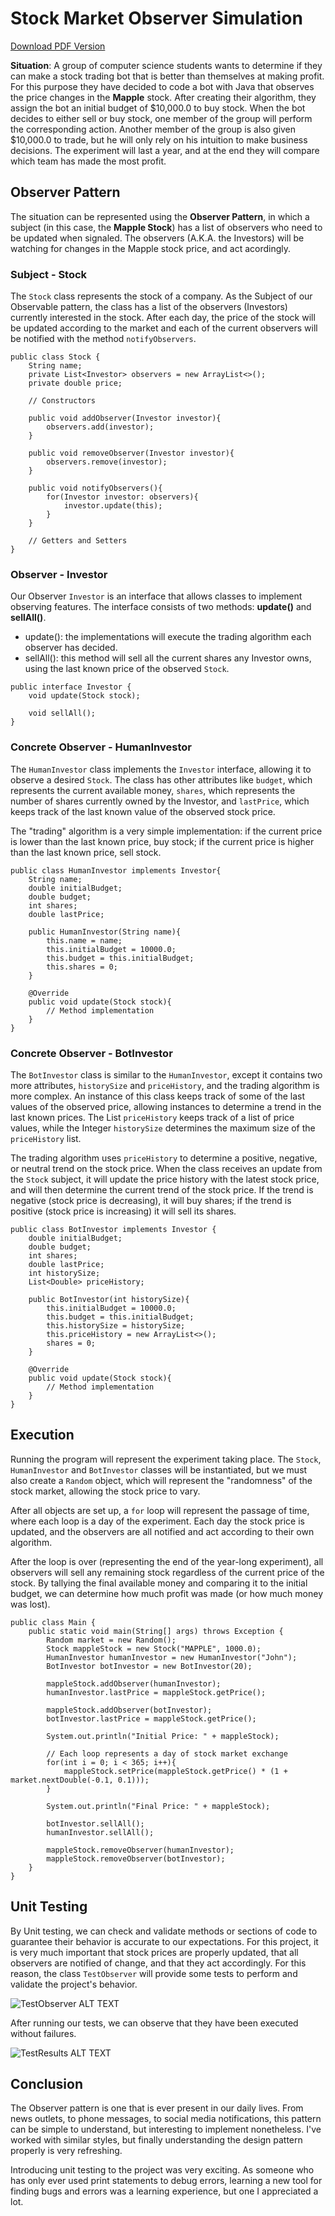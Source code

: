 # Stock Market Observer Simulation

[Download PDF Version](https://raw.githubusercontent.com/kennethrdzg/proyectosAcademiaJava/week-3/design-patterns/observer/ObserverDesignPattern.pdf)

**Situation**: A group of computer science students wants to determine if they can make a stock trading bot that is better than themselves at making profit. For this purpose they have decided to code a bot with Java that observes the price changes in the **Mapple** stock. 
After creating their algorithm, they assign the bot an initial budget of $10,000.0 to buy stock. When the bot decides to either sell or buy stock, one member of the group will perform the corresponding action. Another member of the group is also given $10,000.0 to trade, but he will only rely on his intuition to make business decisions. 
The experiment will last a year, and at the end they will compare which team has made the most profit.

## Observer Pattern
The situation can be represented using the **Observer Pattern**, in which a subject (in this case, the **Mapple Stock**) has a list of observers who need to be updated when signaled. The observers (A.K.A. the Investors) will be watching for changes in the Mapple stock price, and act acordingly.

### Subject - Stock
The `Stock` class represents the stock of a company. As the Subject of our Observable pattern, the class has a list of the observers (Investors) currently interested in the stock. 
After each day, the price of the stock will be updated according to the market and each of the current observers will be notified with the method `notifyObservers`.

```
public class Stock {
    String name;
    private List<Investor> observers = new ArrayList<>();
    private double price;

    // Constructors

    public void addObserver(Investor investor){
        observers.add(investor);
    }

    public void removeObserver(Investor investor){
        observers.remove(investor);
    }

    public void notifyObservers(){
        for(Investor investor: observers){
            investor.update(this);
        }
    }

    // Getters and Setters
}
```

### Observer - Investor
Our Observer `Investor` is an interface that allows classes to implement observing features. 
The interface consists of two methods: **update()** and **sellAll()**. 
- update(): the implementations will execute the trading algorithm each observer has decided. 
- sellAll(): this method will sell all the current shares any Investor owns, using the last known price of the observed `Stock`.

```
public interface Investor {
    void update(Stock stock);

    void sellAll();
}
```
### Concrete Observer - HumanInvestor
The `HumanInvestor` class implements the `Investor` interface, allowing it to observe a desired `Stock`. The class has other attributes like `budget`, which represents the current available money, `shares`, which represents the number of shares currently owned by the Investor, and `lastPrice`, which keeps track of the last known value of the observed stock price. 

The "trading" algorithm is a very simple implementation: if the current price is lower than the last known price, buy stock; if the current price is higher than the last known price, sell stock.
```
public class HumanInvestor implements Investor{
    String name;
    double initialBudget;
    double budget;
    int shares;
    double lastPrice;

    public HumanInvestor(String name){
        this.name = name;
        this.initialBudget = 10000.0;
        this.budget = this.initialBudget;
        this.shares = 0;
    }
    
    @Override
    public void update(Stock stock){
        // Method implementation
    }
}
```

### Concrete Observer - BotInvestor
The `BotInvestor` class is similar to the `HumanInvestor`, except it contains two more attributes, `historySize` and `priceHistory`, and the trading algorithm is more complex. An instance of this class keeps track of some of the last values of the observed price, allowing instances to determine a trend in the last known prices. The List `priceHistory` keeps track of a list of price values, while the Integer `historySize` determines the maximum size of the `priceHistory` list. 

The trading algorithm uses `priceHistory` to determine a positive, negative, or neutral trend on the stock price. When the class receives an update from the `Stock` subject, it will update the price history with the latest stock price, and will then determine the current trend of the stock price. If the trend is negative (stock price is decreasing), it will buy shares; if the trend is positive (stock price is increasing) it will sell its shares. 
```
public class BotInvestor implements Investor {
    double initialBudget;
    double budget;
    int shares;
    double lastPrice;
    int historySize;
    List<Double> priceHistory;

    public BotInvestor(int historySize){
        this.initialBudget = 10000.0;
        this.budget = this.initialBudget;
        this.historySize = historySize;
        this.priceHistory = new ArrayList<>();
        shares = 0;
    }

    @Override
    public void update(Stock stock){
        // Method implementation
    }
}
```

## Execution
Running the program will represent the experiment taking place. The `Stock`, `HumanInvestor` and `BotInvestor` classes will be instantiated, but we must also create a `Random` object, which will represent the "randomness" of the stock market, allowing the stock price to vary.

After all objects are set up, a `for` loop will represent the passage of time, where each loop is a day of the experiment. Each day the stock price is updated, and the observers are all notified and act according to their own algorithm. 

After the loop is over (representing the end of the year-long experiment), all observers will sell any remaining stock regardless of the current price of the stock. By tallying the final available money and comparing it to the initial budget, we can determine how much profit was made (or how much money was lost). 

```
public class Main {
    public static void main(String[] args) throws Exception {
        Random market = new Random();
        Stock mappleStock = new Stock("MAPPLE", 1000.0);
        HumanInvestor humanInvestor = new HumanInvestor("John");
        BotInvestor botInvestor = new BotInvestor(20);

        mappleStock.addObserver(humanInvestor);
        humanInvestor.lastPrice = mappleStock.getPrice();

        mappleStock.addObserver(botInvestor);
        botInvestor.lastPrice = mappleStock.getPrice();

        System.out.println("Initial Price: " + mappleStock);

        // Each loop represents a day of stock market exchange
        for(int i = 0; i < 365; i++){
            mappleStock.setPrice(mappleStock.getPrice() * (1 + market.nextDouble(-0.1, 0.1)));
        }

        System.out.println("Final Price: " + mappleStock);
        
        botInvestor.sellAll();
        humanInvestor.sellAll();

        mappleStock.removeObserver(humanInvestor);
        mappleStock.removeObserver(botInvestor);
    }
}
```

## Unit Testing
By Unit testing, we can check and validate methods or sections of code to guarantee their behavior is accurate to our expectations. For this project, it is very much important that stock prices are properly updated, that all observers are notified of change, and that they act accordingly. For this reason, the class `TestObserver` will provide some tests to perform and validate the project's behavior. 

![TestObserver ALT TEXT](./img/testObserver.png)

After running our tests, we can observe that they have been executed without failures. 

![TestResults ALT TEXT](./img/testResults.png)

## Conclusion
The Observer pattern is one that is ever present in our daily lives. From news outlets, to phone messages, to social media notifications, this pattern can be simple to understand, but interesting to implement nonetheless. I've worked with similar styles, but finally understanding the design pattern properly is very refreshing.

Introducing unit testing to the project was very exciting. As someone who has only ever used print statements to debug errors, learning a new tool for finding bugs and errors was a learning experience, but one I appreciated a lot. 
